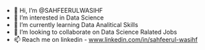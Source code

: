 - 👋 Hi, I’m @SAHFEERULWASIHF
- 👀 I’m interested in Data Science
- 🌱 I’m currently learning Data Analitical Skills
- 💞️ I’m looking to collaborate on Data Science Ralated Jobs
- 📫 Reach me on linkedin - www.linkedin.com/in/sahfeerul-wasihf

<!---
SAHFEERULWASIHF/SAHFEERULWASIHF is a ✨ special ✨ repository because its `README.md` (this file) appears on your GitHub profile.
You can click the Preview link to take a look at your changes.
--->
